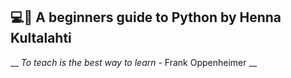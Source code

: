 ## 💻🐍 A beginners guide to Python by Henna Kultalahti

__
*To teach is the best way to learn*
          - Frank Oppenheimer
__
